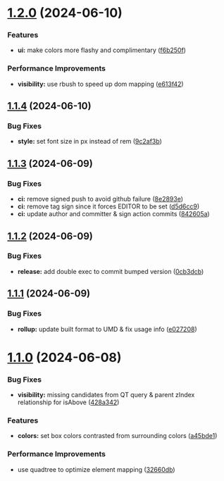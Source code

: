 # [1.2.0](https://github.com/brewcoua/web-som/compare/v1.1.4...v1.2.0) (2024-06-10)


### Features

* **ui:** make colors more flashy and complimentary ([f6b250f](https://github.com/brewcoua/web-som/commit/f6b250f2f3c29e94848c86f50979c6635035cbbd))


### Performance Improvements

* **visibility:** use rbush to speed up dom mapping ([e613f42](https://github.com/brewcoua/web-som/commit/e613f429683dde67fb403f6cef2a24a1e476211e))

## [1.1.4](https://github.com/brewcoua/web-som/compare/v1.1.3...v1.1.4) (2024-06-10)


### Bug Fixes

* **style:** set font size in px instead of rem ([9c2af3b](https://github.com/brewcoua/web-som/commit/9c2af3b6e832a0fc71d4d12569c6c249ed4e835f))

## [1.1.3](https://github.com/brewcoua/web-som/compare/v1.1.2...v1.1.3) (2024-06-09)


### Bug Fixes

* **ci:** remove signed push to avoid github failure ([8e2893e](https://github.com/brewcoua/web-som/commit/8e2893ec6c824647308870fcc44c0fdfc5c26a17))
* **ci:** remove tag sign since it forces EDITOR to be set ([d5d6cc9](https://github.com/brewcoua/web-som/commit/d5d6cc9b0d35bed2f0938001fe323caed3265ed5))
* **ci:** update author and committer & sign action commits ([842605a](https://github.com/brewcoua/web-som/commit/842605a65dc9c7eb07e8a48f1c62115c39fa9175))

## [1.1.2](https://github.com/brewcoua/web-som/compare/v1.1.1...v1.1.2) (2024-06-09)


### Bug Fixes

* **release:** add double exec to commit bumped version ([0cb3dcb](https://github.com/brewcoua/web-som/commit/0cb3dcbac61d0860698dac829fd346eba8c31b75))

## [1.1.1](https://github.com/brewcoua/web-som/compare/v1.1.0...v1.1.1) (2024-06-09)


### Bug Fixes

* **rollup:** update built format to UMD & fix usage info ([e027208](https://github.com/brewcoua/web-som/commit/e027208ef1f3f7ac069dddbcb9a55619c0360e49))

# [1.1.0](https://github.com/brewcoua/web-som/compare/v1.0.0...v1.1.0) (2024-06-08)


### Bug Fixes

* **visibility:** missing candidates from QT query & parent zIndex relationship for isAbove ([428a342](https://github.com/brewcoua/web-som/commit/428a3423b605dd7b0004eb9013dc965fd9abac58))


### Features

* **colors:** set box colors contrasted from surrounding colors ([a45bde1](https://github.com/brewcoua/web-som/commit/a45bde1d1f70f782b77d709b873d76e408a597e6))


### Performance Improvements

* use quadtree to optimize element mapping ([32660db](https://github.com/brewcoua/web-som/commit/32660dbda7394a0e8719f8a7ad10daaaadd7e710))
